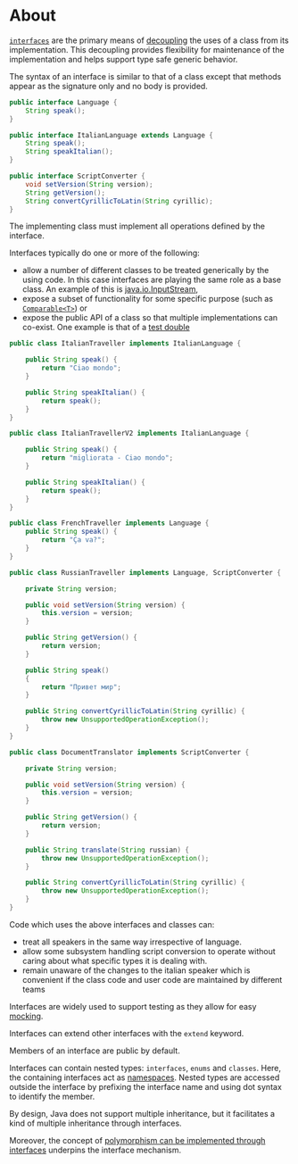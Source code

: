 # About

[`interfaces`][interfaces] are the primary means of [decoupling][wiki-loose-coupling] the uses of a class from its implementation. This decoupling provides flexibility for maintenance of the implementation and helps support type safe generic behavior.

The syntax of an interface is similar to that of a class except that methods appear as the signature only and no body is provided.

```java
public interface Language {
    String speak();
}

public interface ItalianLanguage extends Language {
    String speak();
    String speakItalian();
}

public interface ScriptConverter {
    void setVersion(String version);
    String getVersion();
    String convertCyrillicToLatin(String cyrillic);
}
```

The implementing class must implement all operations defined by the interface.

Interfaces typically do one or more of the following:

- allow a number of different classes to be treated generically by the using code. In this case interfaces are playing the same role as a base class. An example of this is [java.io.InputStream][input-stream],
- expose a subset of functionality for some specific purpose (such as [`Comparable<T>`][comparable]) or
- expose the public API of a class so that multiple implementations can co-exist. One example is that of a [test double][wiki-test-double]

```java
public class ItalianTraveller implements ItalianLanguage {

    public String speak() {
        return "Ciao mondo";
    }

    public String speakItalian() {
        return speak();
    }
}

public class ItalianTravellerV2 implements ItalianLanguage {

    public String speak() {
        return "migliorata - Ciao mondo";
    }

    public String speakItalian() {
        return speak();
    }
}

public class FrenchTraveller implements Language {
    public String speak() {
        return "Ça va?";
    }
}

public class RussianTraveller implements Language, ScriptConverter {

    private String version;

    public void setVersion(String version) {
        this.version = version;
    }

    public String getVersion() {
        return version;
    }

    public String speak()
    {
        return "Привет мир";
    }

    public String convertCyrillicToLatin(String cyrillic) {
        throw new UnsupportedOperationException();
    }
}

public class DocumentTranslator implements ScriptConverter {

    private String version;

    public void setVersion(String version) {
        this.version = version;
    }

    public String getVersion() {
        return version;
    }

    public String translate(String russian) {
        throw new UnsupportedOperationException();
    }

    public String convertCyrillicToLatin(String cyrillic) {
        throw new UnsupportedOperationException();
    }
}
```

Code which uses the above interfaces and classes can:

- treat all speakers in the same way irrespective of language.
- allow some subsystem handling script conversion to operate without caring about what specific types it is dealing with.
- remain unaware of the changes to the italian speaker which is convenient if the class code and user code are maintained by different teams

Interfaces are widely used to support testing as they allow for easy [mocking][so-mocking-interfaces].

Interfaces can extend other interfaces with the `extend` keyword.

Members of an interface are public by default.

Interfaces can contain nested types: `interfaces`, `enums` and `classes`. Here, the containing interfaces act as [namespaces][wiki-namespaces]. Nested types are accessed outside the interface by prefixing the interface name and using dot syntax to identify the member.

By design, Java does not support multiple inheritance, but it facilitates a kind of multiple inheritance through interfaces.

Moreover, the concept of [polymorphism can be implemented through interfaces][interface-polymorphism] underpins the interface mechanism.

[interface-polymorphism]: https://www.cs.utexas.edu/~mitra/csSummer2013/cs312/lectures/interfaces.html
[so-mocking-interfaces]: https://stackoverflow.com/a/9226437/96167
[comparable]: https://docs.oracle.com/javase/8/docs/api/java/lang/Comparable.html
[wiki-test-double]: https://en.wikipedia.org/wiki/Test_double
[wiki-polymorphism]: https://en.wikipedia.org/wiki/Polymorphism_(computer_science)
[wiki-namespaces]: https://en.wikipedia.org/wiki/Namespace
[wiki-loose-coupling]: https://en.wikipedia.org/wiki/Loose_coupling
[interfaces]: https://docs.oracle.com/javase/tutorial/java/concepts/interface.html
[input-stream]: https://docs.oracle.com/javase/7/docs/api/java/io/InputStream.html
